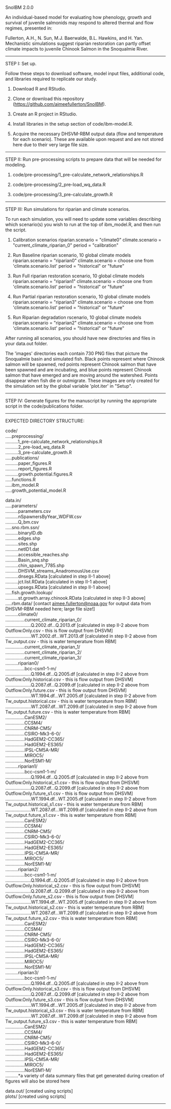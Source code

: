 SnoIBM 2.0.0

An individual-based model for evaluating how phenology, growth and survival of juvenile salmonids may respond to altered thermal and flow regimes, presented in:

Fullerton, A.H., N. Sun, M.J. Baerwalde, B.L. Hawkins, and H. Yan. Mechanistic simulations suggest riparian restoration can partly offset climate impacts to juvenile Chinook Salmon in the Snoqualmie River.
  
----------------------------------------------------------------------------------

STEP I: Set up.

Follow these steps to download software, model input files, additional code, and libraries required to replicate our study.

1) Download R and RStudio.

2) Clone or download this repository (https://github.com/aimeefullerton/SnoIBM).

3) Create an R project in RStudio.

4) Install libraries in the setup section of code/ibm-model.R.

5) Acquire the necessary DHSVM-RBM output data (flow and temperature for each scenario). 
These are available upon request and are not stored here due to their very large file size.

----------------------------------------------------------------------------------

STEP II: Run pre-processing scripts to prepare data that will be needed for modeling.

1) code/pre-processing/1_pre-calculate_network_relationships.R

2) code/pre-processing/2_pre-load_wq_data.R

3) code/pre-processing/3_pre-calculate_growth.R

----------------------------------------------------------------------------------

STEP III: Run simulations for riparian and climate scenarios.

To run each simulation, you will need to update some variables describing which scenario(s) you wish to run at the top of ibm_model.R, and then run the script.

1) Calibration scenarios
      riparian.scenario = "climate0"
      climate.scenario = "current_climate_riparian_0"
      period = "calibration"

2) Run Baseline riparian scenario, 10 global climate models
      riparian.scenario = "riparian0"
      climate.scenario = choose one from 'climate.scenario.list'
      period = "historical" or "future"

3) Run Full riparian restoration scenario, 10 global climate models
      riparian.scenario = "riparian1"
      climate.scenario = choose one from 'climate.scenario.list'
      period = "historical" or "future"

4) Run Partial riparian restoration scenario, 10 global climate models
      riparian.scenario = "riparian3"
      climate.scenario = choose one from 'climate.scenario.list'
      period = "historical" or "future"

5) Run Riparian degradation rscenario, 10 global climate models
      riparian.scenario = "riparian2"
      climate.scenario = choose one from 'climate.scenario.list'
      period = "historical" or "future"

After running all scenarios, you should have new directories and files in your data.out folder.

The 'images' directories each contain 730 PNG files that picture the Snoqualmie basin and simulated fish. Black points represent where Chinook salmon will be spawned, red points represent Chinook salmon that have been spawned and are incubating, and blue points represent Chinook salmon that have emerged and are moving around the watershed. Points disappear when fish die or outmigrate. These images are only created for the simulation set by the global variable 'plot.iter' in "Setup".

----------------------------------------------------------------------------------

STEP IV: Generate figures for the manuscript by running the appropriate script in the code/publications folder.

----------------------------------------------------------------------------------

EXPECTED DIRECTORY STRUCTURE:

code/  
.....preprocessing/  
..........1_pre-calculate_network_relationships.R  
..........2_pre-load_wq_data.R  
..........3_pre-calculate_growth.R  
.....publications/  
..........paper_figures.R  
..........report_figures.R  
..........growth.potential.figures.R  
.....functions.R  
.....ibm_model.R  
.....growth_potential_model.R  
  
data.in/  
.....parameters/  
..........parameters.csv  
..........nSpawnersByYear_WDFW.csv  
..........Q_bm.csv  
.....sno.rbm.ssn/  
..........binaryID.db  
..........edges.shp  
..........sites.shp  
..........netID1.dat  
..........accessible_reaches.shp  
..........Basin_snq.shp  
..........chin_spawn_7785.shp  
..........DHSVM_streams_AnadromousUse.csv  
..........dnsegs.RData [calculated in step II-1 above]  
..........jct.list.RData [calculated in step II-1 above]  
..........upsegs.RData [calculated in step II-1 above]  
.....fish.growth.lookup/  
..........st.growth.array.chinook.RData [calculated in step II-3 above]  
.....rbm.data/ [contact aimee.fullerton@noaa.gov for output data from DHSVM-RBM needed here; large file size!]  
..........climate0/  
...............current_climate_riparian_0/  
....................Q.2002.df...Q.2013.df [calculated in step II-2 above from Outflow.Only.csv - this is flow output from DHSVM]  
....................WT.2002.df...WT.2013.df  [calculated in step II-2 above from Tw_output.csv - this is water temperature from RBM]  
...............current_climate_riparian_1/  
...............current_climate_riparian_2/  
...............current_climate_riparian_3/  
..........riparian0/  
...............bcc-csm1-1-m/  
....................Q.1994.df...Q.2005.df [calculated in step II-2 above from Outflow.Only.historical.csv - this is flow output from DHSVM]  
....................Q.2087.df...Q.2099.df [calculated in step II-2 above from Outflow.Only.future.csv - this is flow output from DHSVM]  
....................WT.1994.df...WT.2005.df [calculated in step II-2 above from Tw_output.historical.csv - this is water temperature from RBM]  
....................WT.2087.df...WT.2099.df [calculated in step II-2 above from Tw_output.future.csv - this is water temperature from RBM]  
...............CanESM2/  
...............CCSM4/  
...............CNRM-CM5/  
...............CSIRO-Mk3-6-0/  
...............HadGEM2-CC365/  
...............HadGEM2-ES365/  
...............IPSL-CM5A-MR/  
...............MIROC5/  
...............NorESM1-M/  
..........riparian1/  
...............bcc-csm1-1-m/  
....................Q.1994.df...Q.2005.df [calculated in step II-2 above from Outflow.Only.historical_s1.csv - this is flow output from DHSVM]  
....................Q.2087.df...Q.2099.df [calculated in step II-2 above from Outflow.Only.future_s1.csv - this is flow output from DHSVM]  
....................WT.1994.df...WT.2005.df [calculated in step II-2 above from Tw_output.historical_s1.csv - this is water temperature from RBM]  
....................WT.2087.df...WT.2099.df [calculated in step II-2 above from Tw_output.future_s1.csv - this is water temperature from RBM]  
...............CanESM2/  
...............CCSM4/  
...............CNRM-CM5/  
...............CSIRO-Mk3-6-0/  
...............HadGEM2-CC365/  
...............HadGEM2-ES365/  
...............IPSL-CM5A-MR/  
...............MIROC5/  
...............NorESM1-M/  
..........riparian2/  
...............bcc-csm1-1-m/  
....................Q.1994.df...Q.2005.df [calculated in step II-2 above from Outflow.Only.historical_s2.csv - this is flow output from DHSVM]  
....................Q.2087.df...Q.2099.df [calculated in step II-2 above from Outflow.Only.future_s2.csv - this is flow output from DHSVM]  
....................WT.1994.df...WT.2005.df [calculated in step II-2 above from Tw_output.historical_s2.csv - this is water temperature from RBM]  
....................WT.2087.df...WT.2099.df [calculated in step II-2 above from Tw_output.future_s2.csv - this is water temperature from RBM]  
...............CanESM2/  
...............CCSM4/  
...............CNRM-CM5/  
...............CSIRO-Mk3-6-0/  
...............HadGEM2-CC365/  
...............HadGEM2-ES365/  
...............IPSL-CM5A-MR/  
...............MIROC5/  
...............NorESM1-M/  
..........riparian3/  
...............bcc-csm1-1-m/  
....................Q.1994.df...Q.2005.df [calculated in step II-2 above from Outflow.Only.historical_s3.csv - this is flow output from DHSVM]  
....................Q.2087.df...Q.2099.df [calculated in step II-2 above from Outflow.Only.future_s3.csv - this is flow output from DHSVM]  
....................WT.1994.df...WT.2005.df [calculated in step II-2 above from Tw_output.historical_s3.csv - this is water temperature from RBM]  
....................WT.2087.df...WT.2099.df [calculated in step II-2 above from Tw_output.future_s3.csv - this is water temperature from RBM]  
...............CanESM2/  
...............CCSM4/  
...............CNRM-CM5/  
...............CSIRO-Mk3-6-0/  
...............HadGEM2-CC365/  
...............HadGEM2-ES365/  
...............IPSL-CM5A-MR/  
...............MIROC5/  
...............NorESM1-M/  
..........*a variety of data summary files that get generated during creation of figures will also be stored here
          
data.out/ [created using scripts]  
plots/ [created using scripts]  

----------------------------------------------------------------------------------
